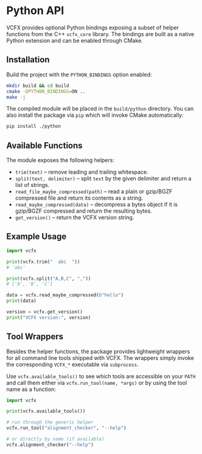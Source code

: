 # Python API

VCFX provides optional Python bindings exposing a subset of helper
functions from the C++ `vcfx_core` library. The bindings are built as a
native Python extension and can be enabled through CMake.

## Installation

Build the project with the `PYTHON_BINDINGS` option enabled:

```bash
mkdir build && cd build
cmake -DPYTHON_BINDINGS=ON ..
make -j
```

The compiled module will be placed in the `build/python` directory.
You can also install the package via `pip` which will invoke CMake
automatically:

```bash
pip install ./python
```

## Available Functions

The module exposes the following helpers:

- `trim(text)` – remove leading and trailing whitespace.
- `split(text, delimiter)` – split `text` by the given delimiter and
  return a list of strings.
- `read_file_maybe_compressed(path)` – read a plain or gzip/BGZF
  compressed file and return its contents as a string.
- `read_maybe_compressed(data)` – decompress a bytes object if it is
  gzip/BGZF compressed and return the resulting bytes.
- `get_version()` – return the VCFX version string.

## Example Usage

```python
import vcfx

print(vcfx.trim("  abc  "))
# 'abc'

print(vcfx.split("A,B,C", ","))
# ['A', 'B', 'C']

data = vcfx.read_maybe_compressed(b"hello")
print(data)

version = vcfx.get_version()
print("VCFX version:", version)
```

## Tool Wrappers

Besides the helper functions, the package provides lightweight wrappers for
all command line tools shipped with VCFX.  The wrappers simply invoke the
corresponding ``VCFX_*`` executable via ``subprocess``.

Use ``vcfx.available_tools()`` to see which tools are accessible on your
``PATH`` and call them either via ``vcfx.run_tool(name, *args)`` or by using
the tool name as a function:

```python
import vcfx

print(vcfx.available_tools())

# run through the generic helper
vcfx.run_tool("alignment_checker", "--help")

# or directly by name (if available)
vcfx.alignment_checker("--help")
```
